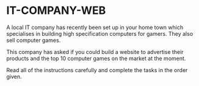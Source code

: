 # IT-COMPANY-WEB
A local IT company has recently been set up in your home town which specialises in building high specification computers for gamers. They also sell computer games.

This company has asked if you could build a website to advertise their products and the top 10 computer games on the market at the moment.

Read all of the instructions carefully and complete the tasks in the order given.
